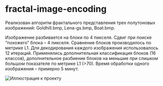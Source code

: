 # fractal-image-encoding

Реализован алгоритм фрактального представления трех полутоновых изображений: Goldhill.bmp, Lena-gs.bmp, Boat.bmp.

Изображение разбивается на блоки по 4 пикселя. Сдвиг при поиске “похожего” блока – 4 пикселя. Сравнение блоков производилось по метрике L1. Для декодирования каждого изображения использовалось 12 итераций. Применялись дополнительная классификация блоков (16 классов), дополнительное разбиение блоков на меньшие при слишком большом показателе по метрике L1 (>70).
Время обработки одного изображения – примерно 5 минут.

![Иллюстрация к проекту](https://github.com/natalia-va/fractal-image-encoding/img/Goldhill.bmp)
